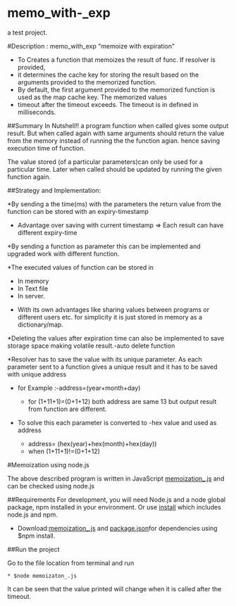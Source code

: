 # memo_with-_exp
a test project. 

#Description :
memo_with_exp "memoize with expiration"

 * To Creates a function that memoizes the result of func. If resolver is provided,
 * it determines the cache key for storing the result based on the arguments provided to the memorized function.
 * By default, the first argument provided to the memorized function is used as the map cache key. The memorized values
 * timeout after the timeout exceeds. The timeout is in defined in milliseconds.
 
##Summary
 In Nutshell!! a program function when called gives some output result. But when called again with same arguments should return the value from the memory instead of running the the function agian. hence saving execution time of function.
 
 The value stored (of a particular parameters)can only be used for a particular time. Later when called should be updated by running the given function again. 
 
 
##Strategy and Implementation:

 *By sending a the time(ms) with the parameters the return value from the function can be stored with an expiry-timestamp
    
   * Advantage over saving with current timestamp => Each result can have different expiry-time 
 
 *By sending a function as parameter this can be implemented and upgraded work with different function.
 
 *The executed values of function can be stored in 
   * In memory 
   * In Text file
   * In server. 
 - With its own advantages like sharing values between programs or different users etc.
   for simplicity it is just stored in memory as a dictionary/map.
   
 *Deleting the values after expiration time can also be implemented to save storage space making volatile result.-auto delete function
   
 *Resolver has to save the value with its unique parameter. As each parameter sent to a function gives a unique result and it has to be saved with unique address
   * for Example :-address=(year+month+day)
       - for (1+11+1)=(0+1+12) both address are same 13 but output result from function are different.
   
   * To solve this each parameter is converted to -hex value and used as address
      - address= (hex(year)+hex(month)+hex(day))
      - when (1+11+1)!=(0+1+12)
  
  
#Memoization using node.js

The above described program is written in JavaScript [memoization_.js](https://github.com/santoshkrishnanr/memo_with-_exp/blob/main/memoizaton_.js)
and can be checked using node.js 

##Requirements
For development, you will need Node.js and a node global package, npm installed in your environment. Or use [install](https://nodejs.org/en/download/)
which includes node.js and npm.
* Download:[memoization_.js](https://github.com/santoshkrishnanr/memo_with-_exp/blob/main/memoizaton_.js) and [package.json]()for dependencies using $npm install.

##Run the project

Go to the file location from terminal and run
```
* $node memoizaton_.js
```
It can be seen that the value printed will change when it is called after the timeout.
 
 
